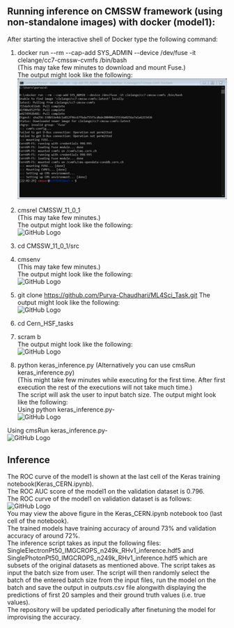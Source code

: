 ## Running inference on CMSSW framework (using non-standalone images) with docker (model1):
After starting the interactive shell of Docker type the following command:  
1) docker run --rm --cap-add SYS_ADMIN --device /dev/fuse -it clelange/cc7-cmssw-cvmfs /bin/bash  
(This may take few minutes to download and mount Fuse.)  
The output might look like the following:  
![GitHub Logo](img1.png)
  
2) cmsrel CMSSW_11_0_1  
(This may take few minutes.)  
The output might look like the following:  
![GitHub Logo](/CMSSW_images/img2.png)
  
3) cd CMSSW_11_0_1/src  
4) cmsenv  
(This may take few minutes.)  
The output might look like the following:  
![GitHub Logo](/CMSSW_images/img3.png)
  
5) git clone https://github.com/Purva-Chaudhari/ML4Sci_Task.git 
The output might look like the following:  
![GitHub Logo](/CMSSW_images/img4.png)
6) cd Cern_HSF_tasks  
7) scram b  
The output might look like the following:  
![GitHub Logo](/CMSSW_images/img5.png)
8) python keras_inference.py  (Alternatively you can use cmsRun keras_inference.py)  
(This might take few minutes while executing for the first time. After first execution the rest of the executions will not take much time.)  
The script will ask the user to input batch size. The output might look like the following:  
Using python keras_inference.py-  
![GitHub Logo](/CMSSW_images/img6.png)  
  
Using cmsRun keras_inference.py-  
![GitHub Logo](/CMSSW_images/img7.png)  
## Inference  
The ROC curve of the model1 is shown at the last cell of the Keras training notebook(Keras_CERN.ipynb).  
The ROC AUC score of the model1 on the validation dataset is 0.796.  
The ROC curve of the model1 on validation dataset is as follows:  
![GitHub Logo](/CMSSW_images/img8.png)  
You may view the above figure in the Keras_CERN.ipynb notebook too (last cell of the notebook).  
The trained models have training accuracy of around 73% and validation accuracy of around 72%.  
The inference script takes as input the following files: SingleElectronPt50_IMGCROPS_n249k_RHv1_inference.hdf5 and SinglePhotonPt50_IMGCROPS_n249k_RHv1_inference.hdf5 which are subsets of the original datasets as mentioned above. The script takes as input the batch size from user. The script will then randomly select the batch of the entered batch size from the input files, run the model on the batch and save the output in outputs.csv file alongwith displaying the predictions of first 20 samples and their ground truth values (i.e. true values).  
The repository will be updated periodically after finetuning the model for improvising the accuracy.  
